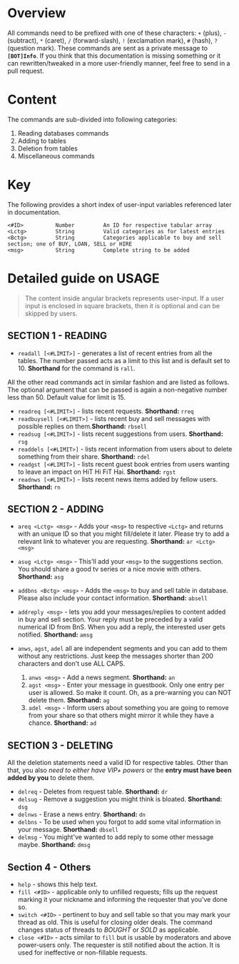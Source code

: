 # Overview
All commands need to be prefixed with one of these characters: `+` (plus), `-` (subtract), `*` (caret),
`/` (forward-slash), `!` (exclamation mark), `#` (hash), `?` (question mark). These commands are sent
as a private message to **`[BOT]Info`**. If you think that this documentation is missing something
or it can rewritten/tweaked in a more user-friendly manner, feel free to send in a pull request.

# Content
The commands are sub-divided into following categories:

1. Reading databases commands
1. Adding to tables
1. Deletion from tables
1. Miscellaneous commands

# Key
The following provides a short index of user-input variables referenced later in documentation.

    <#ID>          Number         An ID for respective tabular array
    <Lctg>         String         Valid categories as for latest entries
    <Bctg>         String         Categories applicable to buy and sell section; one of BUY, LOAN, SELL or HIRE
    <msg>          String         Complete string to be added

# Detailed guide on USAGE

> The content inside angular brackets represents user-input. If a
> user input is enclosed in square brackets, then it is optional and
> can be skipped by users.

## SECTION 1 - READING

 * `readall [<#LIMIT>]` - generates a list of recent entries from all the tables. The number passed acts as a limit to this
     list and is default set to 10. **Shorthand** for the command is `rall`.

All the other read commands act in similar fashion and are listed as follows. The optional argument that can be passed is
again a non-negative number less than 50. Default value for limit is 15.

 * `readreq [<#LIMIT>]` - lists recent requests. **Shorthand:** `rreq`
 * `readbuysell [<#LIMIT>]` - lists recent buy and sell messages with possible replies on them.**Shorthand:** `rbsell`
 * `readsug [<#LIMIT>]` - lists recent suggestions from users. **Shorthand:** `rsg`
 * `readdels [<#LIMIT>]` - lists recent information from users about to delete something from their share. **Shorthand:** `rdel`
 * `readgst [<#LIMIT>]` - lists recent guest book entries from users wanting to leave an impact on HiT Hi FiT Hai. **Shorthand:** `rgst`
 * `readnws [<#LIMIT>]` - lists recent news items added by fellow users. **Shorthand:** `rn`

## SECTION 2 - ADDING

 * `areq <Lctg> <msg>` - Adds your `<msg>` to respective `<Lctg>` and returns with an unique ID so that you might
     fill/delete it later. Please try to add a relevant link to whatever you are requesting. **Shorthand:** `ar <Lctg> <msg>`
 * `asug <Lctg> <msg>` - This'll add your `<msg>` to the suggestions section. You should share a good tv series or a nice
     movie with others. **Shorthand:** `asg`
 * `addbns <Bctg> <msg>` - Adds the `<msg>` to buy and sell table in database. Please also include your contact
     information. **Shorthand:** `absell`
 * `addreply <msg>` - lets you add your messages/replies to content added in buy and sell section. Your reply must be preceded
     by a valid numerical ID from BnS. When you add a reply, the interested user gets notified. **Shorthand:** `amsg`
 * `anws`, `agst`, `adel` all are independent segments and you can add to them without any restrictions. Just keep the
     messages shorter than 200 characters and don't use ALL CAPS.

     1. `anws <msg>` - Add a news segment. **Shorthand:** `an`
     2. `agst <msg>` - Enter your message in guestbook. Only one entry per user is allowed. So make it count. Oh, as a pre-warning
         you can NOT delete them. **Shorthand:** `ag`
     3. `adel <msg>` - Inform users about something you are going to remove from your share so that others might
         mirror it while they have a chance. **Shorthand:** `ad`

## SECTION 3 - DELETING

All the deletion statements need a valid ID for respective tables. Other than that, you also *need to either have VIP+ powers* or
the **entry must have been added by you** to delete them.

 * `delreq` - Deletes from request table. **Shorthand:** `dr`
 * `delsug` - Remove a suggestion you might think is bloated. **Shorthand:** `dsg`
 * `delnws` - Erase a news entry. **Shorthand:** `dn`
 * `delbns` - To be used when you forgot to add some vital information in your message. **Shorthand:** `dbsell`
 * `delmsg` - You might've wanted to add reply to some other message maybe. **Shorthand:** `dmsg`

## Section 4 - Others

 * `help` - shows this help text.
 * `fill <#ID>` - applicable only to unfilled requests; fills up the request marking it your nickname and informing
     the requester that you've done so.
 * `switch <#ID>` - pertinent to buy and sell table so that you may mark your thread as old. This is useful for closing
     older deals. The command changes status of threads to *BOUGHT* or *SOLD* as applicable.
 * `close <#ID>` - acts similar to `fill` but is usable by moderators and above power-users only. The requester is still
     notified about the action. It is used for ineffective or non-fillable requests.
